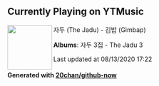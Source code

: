 ## Currently Playing on YTMusic

[<img align="left" width="100" src="https://lh3.googleusercontent.com/dfDqgkQH5kKHip1phDRIZ3Z16G5iac8ab0lgFEumnwIcA9P4qQrXNn2flG32nlS6pBPAjEzClxifXbbj8w">](https://music.youtube.com/channel/UC_MeQvJZmgAHP5tgt8MgjzQ)

자두 (The Jadu) - 김밥 (Gimbap)

**Albums**: 자두 3집 - The Jadu 3

Last updated at 08/13/2020 17:22

#### Generated with [20chan/github-now](https://github.com/20chan/github-now)


<!--
**20chan/20chan** is a ✨ _special_ ✨ repository because its `README.md` (this file) appears on your GitHub profile.

Here are some ideas to get you started:

- 🔭 I’m currently working on ...
- 🌱 I’m currently learning ...
- 👯 I’m looking to collaborate on ...
- 🤔 I’m looking for help with ...
- 💬 Ask me about ...
- 📫 How to reach me: ...
- 😄 Pronouns: ...
- ⚡ Fun fact: ...
-->
